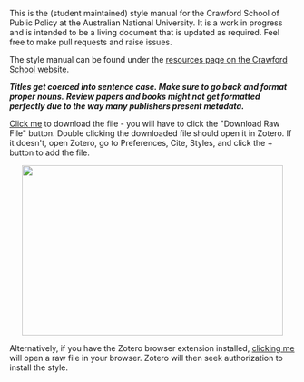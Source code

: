 This is the (student maintained) style manual for the Crawford School of Public Policy at the Australian National University. It is a work in progress and is intended to be a living document that is updated as required. Feel free to make pull requests and raise issues.

The style manual can be found under the [resources page on the Crawford School website](https://crawford.anu.edu.au/sites/default/files/uploads/crawford01_cap_anu_edu_au/2018-11/crawfordstyleguide_2018_online.pdf).

***Titles get coerced into sentence case. Make sure to go back and format proper nouns.***
***Review papers and books might not get formatted perfectly due to the way many publishers present metadata.***

[Click me](https://github.com/orectique/Crawford-Style/blob/main/crawford-style-austGov-authDate.csl) to download the file - you will have to click the "Download Raw File" button. Double clicking the downloaded file should open it in Zotero. If it doesn't, open Zotero, go to Preferences, Cite, Styles, and click the + button to add the file.

<p align="center">
  <img width="460" height="300" src="https://github.com/orectique/Crawford-Style/assets/49713741/eb5bde21-f22e-4527-848d-899c9ab1dd9f">
</p>

Alternatively, if you have the Zotero browser extension installed, [clicking me](https://raw.githubusercontent.com/orectique/Crawford-Style/main/crawford-style-austGov-authDate.csl) will open a raw file in your browser. Zotero will then seek authorization to install the style.
